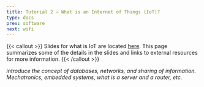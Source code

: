 ```yaml
---
title: Tutorial 2 — What is an Internet of Things (IoT)?
type: docs
prev: software
next: wifi
---
```


{{< callout >}}
  Slides for what is IoT are located [here](../../pdfs/IoT.pdf). This page summarizes some of the details in the slides and links to external resources for more information.
{{< /callout >}}


*introduce the concept of databases, networks, and sharing of information. Mechatronics, embedded systems, what is a server and a router, etc.*